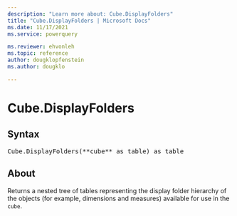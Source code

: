 ```yaml
---
description: "Learn more about: Cube.DisplayFolders"
title: "Cube.DisplayFolders | Microsoft Docs"
ms.date: 11/17/2021
ms.service: powerquery

ms.reviewer: ehvonleh
ms.topic: reference
author: dougklopfenstein
ms.author: dougklo

---
```

# Cube.DisplayFolders

## Syntax

<pre>
Cube.DisplayFolders(**cube** as table) as table
</pre>

## About

Returns a nested tree of tables representing the display folder hierarchy of the objects (for example, dimensions and measures) available for use in the `cube`.

